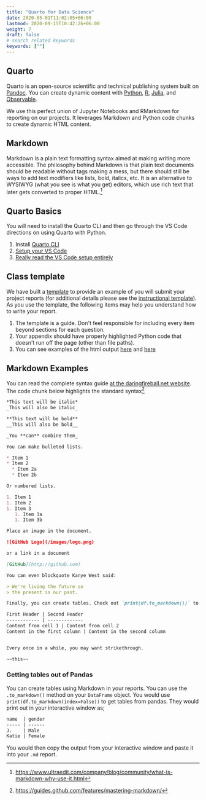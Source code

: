 ```yaml
---
title: "Quarto for Data Science"
date: 2020-05-01T11:02:05+06:00
lastmod: 2020-09-15T10:42:26+06:00
weight: 7
draft: false
# search related keywords
keywords: [""]
---
```


## Quarto

Quarto is an open-source scientific and technical publishing system built on [Pandoc](https://pandoc.org/). You can create dynamic content with [Python](https://quarto.org/docs/computations/python.html), [R](https://quarto.org/docs/computations/r.html), [Julia](https://quarto.org/docs/computations/julia.html), and [Observable](https://quarto.org/docs/computations/ojs.html).

We use this perfect union of Jupyter Notebooks and RMarkdown for reporting on our projects. It leverages Markdown and Python code chunks to create dynamic HTML content.

## Markdown

Markdown is a plain text formatting syntax aimed at making writing more accessible. The philosophy behind Markdown is that plain text documents should be readable without tags making a mess, but there should still be ways to add text modifiers like lists, bold, italics, etc. It is an alternative to WYSIWYG (what you see is what you get) editors, which use rich text that later gets converted to proper HTML.[^1]

## Quarto Basics

You will need to install the Quarto CLI and then go through the VS Code directions on using Quarto with Python.

1. Install [Quarto CLI](https://quarto.org/docs/get-started/)
2. [Setup your VS Code](https://quarto.org/docs/get-started/hello/vscode.html)
3. [Really read the VS Code setup entirely](https://quarto.org/docs/get-started/hello/vscode.html)


## Class template

We have built a [template](../../template/ds250_project_template_clean.qmd) to provide an example of you will submit your project reports (for additional details please see the [instructional template](../../template/ds250_project_template.qmd)). As you use the template, the following items may help you understand how to write your report.

1. The template is a guide. Don't feel responsible for including every item beyond sections for each question.
2. Your appendix should have properly highlighted Python code that doesn't run off the page (other than file paths).
3. You can see examples of the html output [here](../../template/ds250_project_template_clean.html) and [here](../../template/ds50_project_template.html)


## Markdown Examples

You can read the complete syntax guide [at the daringfireball.net website](https://daringfireball.net/projects/markdown/syntax). The code chunk below highlights the standard syntax[^2]

```Markdown
*This text will be italic*
_This will also be italic_

**This text will be bold**
__This will also be bold__

_You **can** combine them_

You can make bulleted lists.

* Item 1
* Item 2
  * Item 2a
  * Item 2b

Or numbered lists.

1. Item 1
1. Item 2
1. Item 3
   1. Item 3a
   1. Item 3b

Place an image in the document.

![GitHub Logo](/images/logo.png)

or a link in a document

[GitHub](http://github.com)

You can even blockquote Kanye West said:

> We're living the future so
> the present is our past.

Finally, you can create tables. Check out `print(df.to_markdown())` to get tables from pandas.

First Header | Second Header
------------ | -------------
Content from cell 1 | Content from cell 2
Content in the first column | Content in the second column


Every once in a while, you may want strikethrough.

~~this~~
```
### Getting tables out of Pandas

You can create tables using Markdown in your reports. You can use the `.to_markdown()` method on your `DataFrame` object. You would use `print(df.to_markdown(index=False))` to get tables from pandas. They would print out in your interactive window as;

```markdown
name  | gender
----- | ------
J.    | Male
Katie | Female
```

You would then copy the output from your interactive window and paste it into your `.md` report.

[^1]: https://www.ultraedit.com/company/blog/community/what-is-markdown-why-use-it.html

[^2]: https://guides.github.com/features/mastering-markdown/
